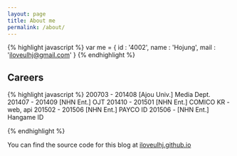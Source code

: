 ```yaml
---
layout: page
title: About me
permalink: /about/
---
```


{% highlight javascript %}
var me = {
    id : '4002',
    name : 'Hojung',
    mail : 'iloveulhj@gmail.com'
}
{% endhighlight %}

## Careers
{% highlight javascript %}
200703 - 201408
[Ajou Univ.] Media Dept.
201407 - 201409 
[NHN Ent.] OJT
201410 - 201501
[NHN Ent.] COMICO KR - web, api 
201502 - 201506
[NHN Ent.] PAYCO ID
201506 -
[NHN Ent.] Hangame ID

{% endhighlight %}

You can find the source code for this blog at [iloveulhj.github.io](https://github.com/iloveulhj/iloveulhj.github.io)